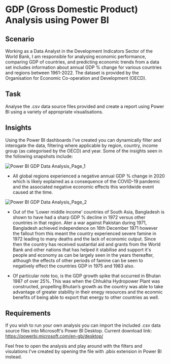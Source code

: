 # GDP (Gross Domestic Product) Analysis using Power BI

## Scenario
Working as a Data Analyst in the Development Indicators Sector of the World Bank, I am responsible for analysing economic performance, comparing GDP of countries, and predicting economic trends from a data set includes information about annual GDP % change for various countries and regions between 1961-2022. The dataset is provided by the Organisation for Economic Co-operation and Development (OECD). 

## Task
Analyse the .csv data source files provided and create a report using Power BI using a variety of appropriate visualisations. 

## Insights
Using the Power BI dashboards I've created you can dynamically filter and interogate the data, filtering where applicable by region, country, income group (as categorised by the OECD) and year. Some of the insights seen in the following snapshots include:

![Power BI GDP Data Analysis_Page_1](https://github.com/davidip86/PowerBI_GDP_Analysis/assets/136905010/1d0c898e-2a4e-458c-b207-82a7b9e396fe)
- All global regions experienced a negative annual GDP % change in 2020 which is likely explained as a consequence of the COVID-19 pandemic and the associated negative economic effects this worldwide event caused at the time.

![Power BI GDP Data Analysis_Page_2](https://github.com/davidip86/PowerBI_GDP_Analysis/assets/136905010/b6f28355-0ad9-40c4-bdd4-faa09ede5d33)
- Out of the 'Lower middle income' countries of South Asia, Bangladesh is shown to have had a sharp GDP % decline in 1972 versus other countries in that region. Ater a war against Pakistan during 1971, Bangladesh achieved independence on 16th December 1971 however the fallout from this meant the country experienced severe famine in 1972 leading to many deaths and the lack of economic output. Since then the country has received sustantial aid and grants from the World Bank and other nations that has helped it stabilise and support it's people and economy as can be largely seen in the years thereafter, although the effects of other periods of famine can be seen to negatively effect the countries GDP in 1975 and 1983 also.

- Of particular note too, is the GDP growth spike that occurred in Bhutan 1987 of over 25%. This was when the Chhukha Hydropower Plant was constructed, propelling Bhutan’s growth as the country was able to take advantage of greater stability in their enegy resources and the econmic benefits of being able to export that energy to other countries as well.

## Requirements
If you wish to run your own analysis you can import the included .csv data source files into Microsoft's Power BI Desktop. Current download link: https://powerbi.microsoft.com/en-gb/desktop/

Feel free to open the analysis and play around with the filters and visulations I've created by opening the file with .pbix extension in Power BI instead. 
